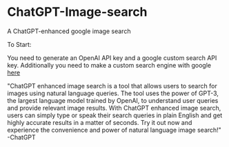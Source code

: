 # ChatGPT-Image-search
A ChatGPT-enhanced google image search

To Start:

You need to generate an OpenAI API key and a google custom search API key. Additionally you need to make a custom search engine with google [here](https://programmablesearchengine.google.com/about/)

"ChatGPT enhanced image search is a tool that allows users to search for images using natural language queries. The tool uses the power of GPT-3, the largest language model trained by OpenAI, to understand user queries and provide relevant image results. With ChatGPT enhanced image search, users can simply type or speak their search queries in plain English and get highly accurate results in a matter of seconds. Try it out now and experience the convenience and power of natural language image search!" -ChatGPT
